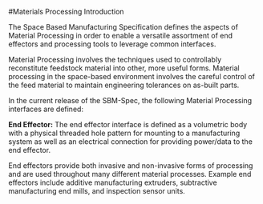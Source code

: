 #Materials Processing Introduction

The Space Based Manufacturing Specification defines the aspects of Material Processing in order to enable a versatile assortment of end effectors and processing tools to leverage common interfaces.

Material Processing involves the techniques used to controllably reconstitute feedstock material into other, more useful forms. Material processing in the space-based environment involves the careful control of the feed material to maintain engineering tolerances on as-built parts.

In the current release of the SBM-Spec, the following Material Processing interfaces are defined:

**End Effector:** The end effector interface is defined as a volumetric body with a physical threaded hole pattern for mounting to a manufacturing system as well as an electrical connection for providing power/data to the end effector.

End effectors provide both invasive and non-invasive forms of processing and are used throughout many different material processes. Example end effectors include additive manufacturing extruders, subtractive manufacturing end mills, and inspection sensor units.
